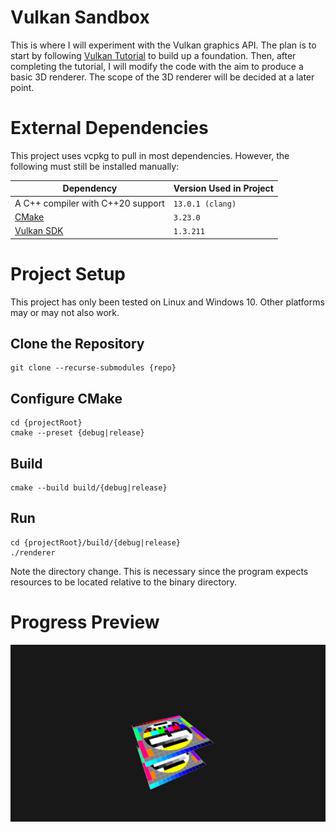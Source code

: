 # Vulkan Sandbox

This is where I will experiment with the Vulkan graphics API. The plan is to
start by following [Vulkan Tutorial](https://vulkan-tutorial.com/) to build up a
foundation. Then, after completing the tutorial, I will modify the code with the
aim to produce a basic 3D renderer. The scope of the 3D renderer will be decided
at a later point.

# External Dependencies

This project uses vcpkg to pull in most dependencies. However, the following must
still be installed manually:

| Dependency                               | Version Used in Project |
|------------------------------------------|-------------------------|
| A C++ compiler with C++20 support        | `13.0.1 (clang)`        |
| [CMake](https://cmake.org/download/)     | `3.23.0`                |
| [Vulkan SDK](https://vulkan.lunarg.com/) | `1.3.211`               |

# Project Setup

This project has only been tested on Linux and Windows 10. Other platforms may or
may not also work.

## Clone the Repository
```
git clone --recurse-submodules {repo}
```

## Configure CMake
```
cd {projectRoot}
cmake --preset {debug|release}
```

## Build
```
cmake --build build/{debug|release}
```

## Run
```
cd {projectRoot}/build/{debug|release}
./renderer
```

Note the directory change. This is necessary since the program expects resources
to be located relative to the binary directory.

# Progress Preview

![Textures 2022-04-08](docs/images/2022-04-08_depth_trimmed.gif "Depth buffering")
